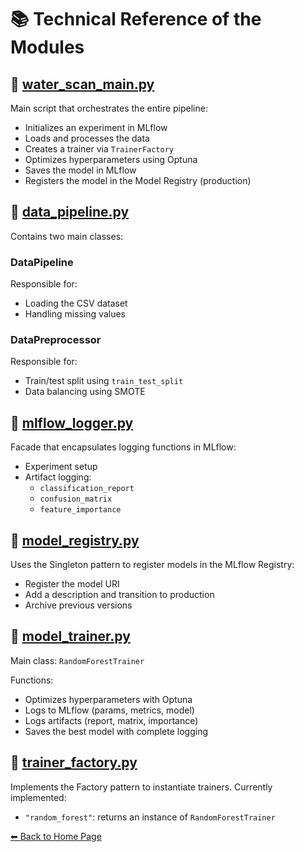 # 📚 Technical Reference of the Modules

## 🔹 **[water_scan_main.py](module_1.md)**
Main script that orchestrates the entire pipeline:
- Initializes an experiment in MLflow
- Loads and processes the data
- Creates a trainer via `TrainerFactory`
- Optimizes hyperparameters using Optuna
- Saves the model in MLflow
- Registers the model in the Model Registry (production)

## 🔹 **[data_pipeline.py](module_2.md)**
Contains two main classes:

### DataPipeline
Responsible for:
- Loading the CSV dataset
- Handling missing values

### DataPreprocessor
Responsible for:
- Train/test split using `train_test_split`
- Data balancing using SMOTE

## 🔹 **[mlflow_logger.py](module_3.md)**
Facade that encapsulates logging functions in MLflow:
- Experiment setup
- Artifact logging:
  - `classification_report`
  - `confusion_matrix`
  - `feature_importance`

## 🔹 **[model_registry.py](module_4.md)**
Uses the Singleton pattern to register models in the MLflow Registry:
- Register the model URI
- Add a description and transition to production
- Archive previous versions

## 🔹 **[model_trainer.py](module_5.md)**
Main class: `RandomForestTrainer`

Functions:
- Optimizes hyperparameters with Optuna
- Logs to MLflow (params, metrics, model)
- Logs artifacts (report, matrix, importance)
- Saves the best model with complete logging

## 🔹 **[trainer_factory.py](module_6.md)**
Implements the Factory pattern to instantiate trainers.
Currently implemented:
- `"random_forest"`: returns an instance of `RandomForestTrainer`

[⬅ Back to Home Page](index.md)
